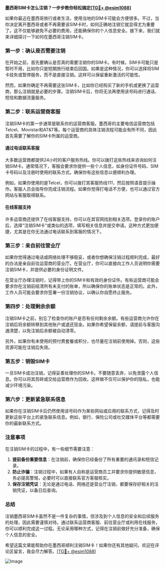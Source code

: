**墨西哥SIM卡怎么注销？一步步教你轻松搞定[[TG💪+ @esim1088](https://t.me/s/esim1088)]**

如果你最近在墨西哥旅行或者生活，使用当地的SIM卡可能会方便很多。不过，当你决定离开墨西哥或者不再需要该SIM卡时，如何正确地注销它就显得尤为重要了。这不仅能够避免不必要的费用，还能确保你的个人信息安全。接下来，我们就来详细探讨一下如何在墨西哥注销SIM卡。

### **第一步：确认是否需要注销**
在开始之前，首先要确认是否真的需要注销你的SIM卡。有时候，SIM卡可能只是暂时不用，比如你只是短期旅行结束后回国。如果是这种情况，你可以选择将SIM卡挂失或暂停服务，而不是直接注销。这样可以保留重新激活的可能性。

然而，如果你确定不再需要这张SIM卡，比如你已经购买了新的手机或更换了运营商，那么注销就是必要的步骤。注销SIM卡后，你将无法再使用该号码进行通话、短信和数据流量服务。

### **第二步：联系运营商客服**
注销SIM卡的第一步通常是联系你的运营商客服。墨西哥的主要电信运营商包括Telcel、Movistar和AT&T等。每个运营商的具体注销流程可能会有所不同，因此首先需要了解你的SIM卡所属的运营商。

#### **通过电话联系客服**
大多数运营商都提供24小时的客户服务热线。你可以拨打这些热线来咨询如何注销SIM卡。通常情况下，客服会要求你提供一些个人信息，如身份证件号码、SIM卡号码以及注册时使用的联系方式。确保你有这些信息以便顺利办理。

例如，如果你使用的是Telcel，你可以拨打其客服热线*111*，然后按照语音提示操作。客服人员会指导你完成注销流程。如果你觉得打电话不方便，也可以通过官方网站与客服取得联系。

#### **在线客服支持**
许多运营商还提供了在线客服支持，你可以在其官网找到相关选项。登录你的账户后，选择“注销SIM卡”或类似的选项，填写相关信息并提交申请。这种方式更加便捷，尤其是在你无法通过电话联系到客服的情况下。

### **第三步：亲自前往营业厅**
如果你觉得通过电话或网络处理不够稳妥，或者你想确保注销过程顺利完成，最好的办法是亲自前往运营商的营业厅。在营业厅，你可以直接向工作人员说明你需要注销SIM卡，并提供必要的身份证明文件。

在营业厅办理注销时，记得带上你的SIM卡和有效的身份证件。有些运营商可能会要求你在注销前结清所有未支付的账单，所以确保你的账单状态是正常的。此外，工作人员可能会要求你签署一份注销协议，以确认你自愿终止服务。

### **第四步：处理剩余余额**
注销SIM卡之前，别忘了检查你的账户是否有任何剩余余额。有些运营商允许你在注销后将余额转移到其他账户或退还现金。如果你希望保留余额，请提前与客服沟通清楚，以免注销后余额被自动清零。

另外，如果你有未使用的预付费套餐或积分，也尽量在注销前使用掉。否则，这些资源可能在注销后失效。

### **第五步：销毁SIM卡**
一旦SIM卡成功注销，记得妥善处理你的SIM卡。不要随意丢弃，以免泄露个人信息。你可以将其剪碎或交给运营商作为回收。这样做不仅可以保护你的隐私，也能减少环境污染。

### **第六步：更新紧急联系信息**
如果你在注销SIM卡后仍然使用该号码作为某些网站或应用的联系方式，记得及时更新这些平台上的紧急联系信息。例如，银行、保险公司或社交媒体平台等都需要你的最新联系方式。

### **注意事项**
在注销SIM卡的过程中，有一些细节需要注意：

1. **提前备份重要信息**：在注销前，确保你已经备份了所有重要的通讯录和短信记录。
2. **防止诈骗**：注销过程中，如果有人自称是运营商员工并要求你提供敏感信息，务必提高警惕，必要时可以直接联系官方客服核实。
3. **保存注销凭证**：无论是通过电话、网络还是营业厅注销，都要保存好相关的注销凭证，以备日后查询。

### **总结**
注销墨西哥SIM卡虽然不是一件复杂的事情，但涉及到个人信息的安全和后续服务的处理，因此需要谨慎对待。通过联系运营商客服、前往营业厅或利用在线服务，你可以顺利完成这一过程。无论采用哪种方式，记得在注销前做好充分准备，确保个人信息的安全。

希望这篇文章能帮助你在墨西哥顺利注销SIM卡！如果你还有其他疑问，欢迎在评论区留言，我会尽力解答。[[TG💪+ @esim1088](https://t.me/s/esim1088)]  

![Image](https://i.postimg.cc/4NQfJmqS/Snipaste-2025-05-13-00-14-12.png)